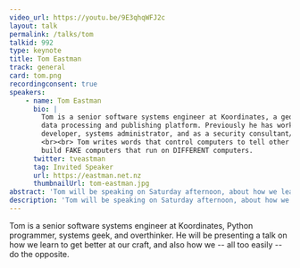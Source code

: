 ```yaml
---
video_url: https://youtu.be/9E3qhqWFJ2c
layout: talk
permalink: /talks/tom
talkid: 992
type: keynote
title: Tom Eastman
track: general
card: tom.png
recordingconsent: true
speakers:
    - name: Tom Eastman
      bio: |
        Tom is a senior software systems engineer at Koordinates, a geospatial
        data processing and publishing platform. Previously he has worked as a
        developer, systems administrator, and as a security consultant/educator.
        <br><br> Tom writes words that control computers to tell other computers to
        build FAKE computers that run on DIFFERENT computers.
      twitter: tveastman
      tag: Invited Speaker
      url: https://eastman.net.nz
      thumbnailUrl: tom-eastman.jpg
abstract: 'Tom will be speaking on Saturday afternoon, about how we learn to get better at our craft.'
description: 'Tom will be speaking on Saturday afternoon, about how we learn to get better at our craft.'
---
```


Tom is a senior software systems engineer at Koordinates, Python programmer, systems geek, and overthinker. He will be presenting a talk on how we learn to get better at our craft, and also how we -- all too easily -- do the opposite.

